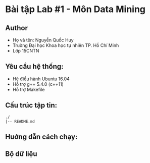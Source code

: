 # Bài tập Lab #1 - Môn Data Mining

## Author
* Họ và tên: Nguyễn Quốc Huy
* Truờng Đại học Khoa học tự nhiên TP. Hồ Chí Minh
* Lớp 15CNTN

## Yêu cầu hệ thống:
* Hệ điều hành Ubuntu 16.04
* Hỗ trợ g++ 5.4.0 (c++11)
* Hỗ trợ Makefile

## Cấu trúc tập tin:
```
./
|-- README.md

```

## Huớng dẫn cách chạy:

## Bộ dữ liệu
